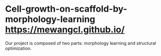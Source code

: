 # Cell-growth-on-scaffold-by-morphology-learning https://mewangcl.github.io/
Our project is composed of two parts: morphology learning and structural optimization.
